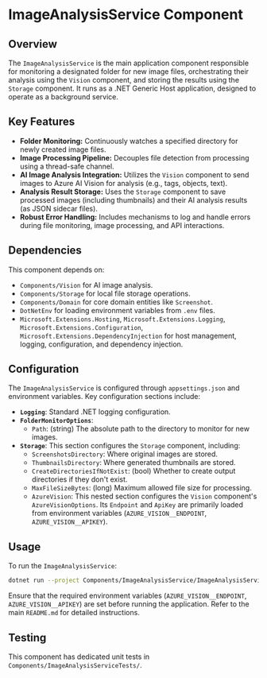 # ImageAnalysisService Component

## Overview
The `ImageAnalysisService` is the main application component responsible for monitoring a designated folder for new image files, orchestrating their analysis using the `Vision` component, and storing the results using the `Storage` component. It runs as a .NET Generic Host application, designed to operate as a background service.

## Key Features
-   **Folder Monitoring:** Continuously watches a specified directory for newly created image files.
-   **Image Processing Pipeline:** Decouples file detection from processing using a thread-safe channel.
-   **AI Image Analysis Integration:** Utilizes the `Vision` component to send images to Azure AI Vision for analysis (e.g., tags, objects, text).
-   **Analysis Result Storage:** Uses the `Storage` component to save processed images (including thumbnails) and their AI analysis results (as JSON sidecar files).
-   **Robust Error Handling:** Includes mechanisms to log and handle errors during file monitoring, image processing, and API interactions.

## Dependencies
This component depends on:
-   `Components/Vision` for AI image analysis.
-   `Components/Storage` for local file storage operations.
-   `Components/Domain` for core domain entities like `Screenshot`.
-   `DotNetEnv` for loading environment variables from `.env` files.
-   `Microsoft.Extensions.Hosting`, `Microsoft.Extensions.Logging`, `Microsoft.Extensions.Configuration`, `Microsoft.Extensions.DependencyInjection` for host management, logging, configuration, and dependency injection.

## Configuration
The `ImageAnalysisService` is configured through `appsettings.json` and environment variables. Key configuration sections include:

-   **`Logging`**: Standard .NET logging configuration.
-   **`FolderMonitorOptions`**:
    -   `Path`: (string) The absolute path to the directory to monitor for new images.
-   **`Storage`**: This section configures the `Storage` component, including:
    -   `ScreenshotsDirectory`: Where original images are stored.
    -   `ThumbnailsDirectory`: Where generated thumbnails are stored.
    -   `CreateDirectoriesIfNotExist`: (bool) Whether to create output directories if they don't exist.
    -   `MaxFileSizeBytes`: (long) Maximum allowed file size for processing.
    -   `AzureVision`: This nested section configures the `Vision` component's `AzureVisionOptions`. Its `Endpoint` and `ApiKey` are primarily loaded from environment variables (`AZURE_VISION__ENDPOINT`, `AZURE_VISION__APIKEY`).

## Usage
To run the `ImageAnalysisService`:

```bash
dotnet run --project Components/ImageAnalysisService/ImageAnalysisService.csproj
```

Ensure that the required environment variables (`AZURE_VISION__ENDPOINT`, `AZURE_VISION__APIKEY`) are set before running the application. Refer to the main `README.md` for detailed instructions.

## Testing
This component has dedicated unit tests in `Components/ImageAnalysisServiceTests/`.
